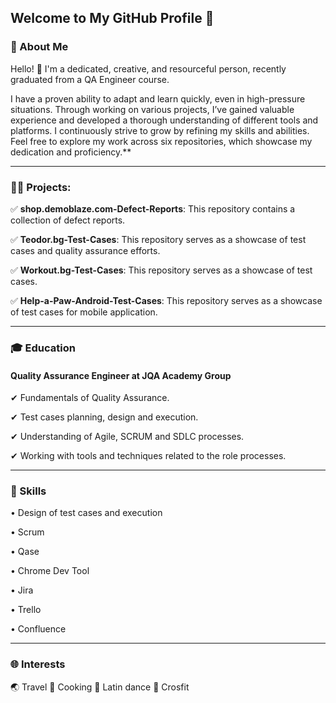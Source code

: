 ## Welcome to My GitHub Profile 👋

### 👩 About Me 

Hello! 👋 I'm a dedicated, creative, and resourceful person, recently graduated from a QA Engineer course.

I have a proven ability to adapt and learn quickly, even in high-pressure situations. Through working on various projects, I’ve gained valuable experience and developed a thorough understanding of different tools and platforms. I continuously strive to grow by refining my skills and abilities. Feel free to explore my work across six repositories, which showcase my dedication and proficiency.**

___
### 👩‍💻 Projects:

✅ **shop.demoblaze.com-Defect-Reports**: This repository contains a collection of defect reports.

✅ **Teodor.bg-Test-Cases**: This repository serves as a showcase of test cases and quality assurance efforts.

✅ **Workout.bg-Test-Cases**: This repository serves as a showcase of test cases.

✅ **Help-a-Paw-Android-Test-Cases**: This repository serves as a showcase of test cases for mobile application.

___
### 🎓 Education
#### Quality Assurance Engineer at JQA Academy Group

✔ Fundamentals of Quality Assurance.

✔ Test cases planning, design and execution.

✔ Understanding of Agile, SCRUM and SDLC processes.

✔ Working with tools and techniques related to the role processes.

___
### 🚀 Skills

• Design of test cases and execution

• Scrum

• Qase

• Chrome Dev Tool

• Jira

• Trello

• Confluence
___
### 🌐 Interests

 🌏 Travel
 🍳 Cooking
 💃 Latin dance
 💪 Crosfit
